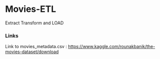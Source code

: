 # Movies-ETL
Extract Transform and LOAD

### Links

Link to movies_metadata.csv : https://www.kaggle.com/rounakbanik/the-movies-dataset/download
